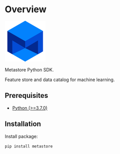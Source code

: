 # Overview

<p align="left">
    <a href="https://github.com/metastore-developers/metastore" title="Metastore">
        <img src="_static/images/logo.svg" width="128px"/>
    </a>
</p>

Metastore Python SDK.

Feature store and data catalog for machine learning.

## Prerequisites

* [Python (>=3.7.0)](https://www.python.org)

## Installation

Install package:

```
pip install metastore
```
